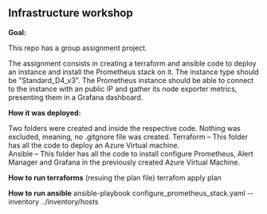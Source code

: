 ## Infrastructure workshop

**Goal:**

This repo has a group assignment project. 

The assignment consists in creating a terraform and ansible code to deploy an instance and install the Prometheus stack on it. 
The instance type should be "Standard_D4_v3". The Prometheus instance should be able to connect to the instance with an public IP and gather its node exporter metrics, presenting them in a Grafana dashboard. 

**How it was deployed:**

Two folders were created and inside the respective code. Nothing was excluded, meaning, no .gitgnore file was created. 
Terraform – This folder has all the code to deploy an Azure Virtual machine.  
Ansible – This folder has all the code to install configure Prometheus, Alert Manager and Grafana in the previously created Azure Virtual Machine. 

**How to run terraforms**
(resuing the plan file) terrafom apply plan

**How to run ansible**
ansible-playbook configure_prometheus_stack.yaml --inventory ../inventory/hosts